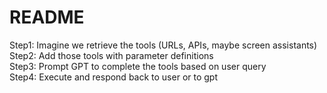 # README

Step1: Imagine we retrieve the tools (URLs, APIs, maybe screen assistants) <br />
Step2: Add those tools with parameter definitions <br />
Step3: Prompt GPT to complete the tools based on user query <br />
Step4: Execute and respond back to user or to gpt
